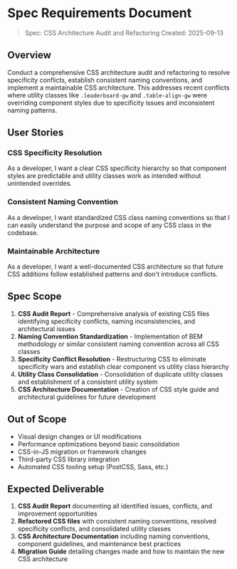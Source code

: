 # Spec Requirements Document

> Spec: CSS Architecture Audit and Refactoring Created: 2025-09-13

## Overview

Conduct a comprehensive CSS architecture audit and refactoring to resolve specificity conflicts,
establish consistent naming conventions, and implement a maintainable CSS architecture. This
addresses recent conflicts where utility classes like `.leaderboard-gw` and `.table-align-gw` were
overriding component styles due to specificity issues and inconsistent naming patterns.

## User Stories

### CSS Specificity Resolution

As a developer, I want a clear CSS specificity hierarchy so that component styles are predictable
and utility classes work as intended without unintended overrides.

### Consistent Naming Convention

As a developer, I want standardized CSS class naming conventions so that I can easily understand the
purpose and scope of any CSS class in the codebase.

### Maintainable Architecture

As a developer, I want a well-documented CSS architecture so that future CSS additions follow
established patterns and don't introduce conflicts.

## Spec Scope

1. **CSS Audit Report** - Comprehensive analysis of existing CSS files identifying specificity
   conflicts, naming inconsistencies, and architectural issues
2. **Naming Convention Standardization** - Implementation of BEM methodology or similar consistent
   naming convention across all CSS classes
3. **Specificity Conflict Resolution** - Restructuring CSS to eliminate specificity wars and
   establish clear component vs utility class hierarchy
4. **Utility Class Consolidation** - Consolidation of duplicate utility classes and establishment of
   a consistent utility system
5. **CSS Architecture Documentation** - Creation of CSS style guide and architectural guidelines for
   future development

## Out of Scope

- Visual design changes or UI modifications
- Performance optimizations beyond basic consolidation
- CSS-in-JS migration or framework changes
- Third-party CSS library integration
- Automated CSS tooling setup (PostCSS, Sass, etc.)

## Expected Deliverable

1. **CSS Audit Report** documenting all identified issues, conflicts, and improvement opportunities
2. **Refactored CSS files** with consistent naming conventions, resolved specificity conflicts, and
   consolidated utility classes
3. **CSS Architecture Documentation** including naming conventions, component guidelines, and
   maintenance best practices
4. **Migration Guide** detailing changes made and how to maintain the new CSS architecture
